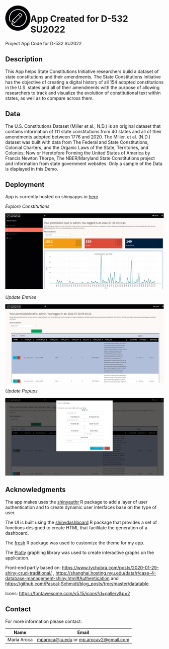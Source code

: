 <a href="url"><img src="/shinny_app/www/round_logo.png" align="left" height="80" width="80" ></a>

# App Created for D-532 SU2022
 Project App Code for D-532 SU2022

## Description
This App helps State Constitutions Initiative researchers build a dataset of state constitutions and their amendments. The State Constitutions Initiative has the objective of creating a digital history of all 154 adopted constitutions in the U.S. states and all of their amendments with the purpose of allowing researchers to track and visualize the evolution of constitutional text within states, as well as to compare across them.

## Data
The U.S. Constitutions Dataset (Miller et al., N.D.) is an original dataset that contains information of 111 state constitutions from 40 states and all of their amendments adopted between 1776 and 2020. The Miller. et al. (N.D.) dataset was built with data from The Federal and State Constitutions, Colonial Charters, and the Organic Laws of the State, Territories, and Colonies; Now or Heretofore Forming the United States of America by Francis Newton Thorpe, The NBER/Maryland State Constitutions project and information from state government websites. Only a sample of the Data is displayed in this Demo.

## Deployment

App is currently hosted on shinyapps.io [here](https://mariaaroca.shinyapps.io/demo_SCI/)

*Explore Constitutions*  

![1 explore page](/assets/screenshot_explore.PNG)

*Update Entries*  

![2 edit page](/assets/screenshot_edit.PNG)

*Update Popups*  

![2 aa](/assets/screenshot_add.PNG)

## Acknowledgments
The app makes uses the [shinyauthr](https://github.com/PaulC91/shinyauthr) R package to add a layer of user authentication and to create dynamic user interfaces base on the type of user.

The UI is built using the [shinydashboard](https://github.com/rstudio/shinydashboard) R package that provides a set of functions designed to create HTML that facilitate the generation of a dashboard.

The [fresh](https://github.com/dreamRs/fresh) R package was used to customize the theme for my app. 

The [Plotly](https://plotly.com/r/) graphing library was used to create interactive graphs on the application.

Front-end partly based on: https://www.tychobra.com/posts/2020-01-29-shiny-crud-traditional/ , https://shanghai.hosting.nyu.edu/data/r/case-4-database-management-shiny.html#Authentication and https://github.com/Pascal-Schmidt/blog_posts/tree/master/datatable 

Icons: https://fontawesome.com/v5.15/icons?d=gallery&p=2 

## Contact

For more information please contact:  

| Name            |            Email                       |
|-----------------|:--------------------------------------:|
| Maria Aroca     | mparoca@iu.edu or mp.arocav2@gmail.com |